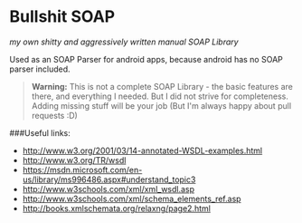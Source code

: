 Bullshit SOAP
=============
*my own shitty and aggressively written manual SOAP Library*

Used as an SOAP Parser for android apps, because android has no SOAP parser included.

>**Warning:**
>This is not a complete SOAP Library - the basic features are there, and everything I needed.
>But I did not strive for completeness. Adding missing stuff will be your job (But I'm always happy about pull requests :D)

###Useful links:

 - http://www.w3.org/2001/03/14-annotated-WSDL-examples.html
 - http://www.w3.org/TR/wsdl
 - https://msdn.microsoft.com/en-us/library/ms996486.aspx#understand_topic3
 - http://www.w3schools.com/xml/xml_wsdl.asp
 - http://www.w3schools.com/xml/schema_elements_ref.asp
 - http://books.xmlschemata.org/relaxng/page2.html